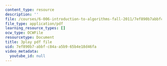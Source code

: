 ```yaml
---
content_type: resource
description: ''
file: /courses/6-006-introduction-to-algorithms-fall-2011/7ef890b7abbfc84aa5b965b4e18d46fa_hkAONP0aC9w.pdf
file_type: application/pdf
learning_resource_types: []
ocw_type: OCWFile
resourcetype: Document
title: 3play pdf file
uid: 7ef890b7-abbf-c84a-a5b9-65b4e18d46fa
video_metadata:
  youtube_id: null
---
```

